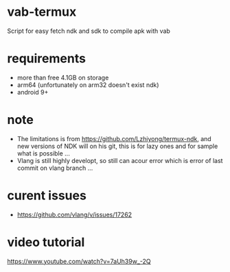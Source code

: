 # vab-termux
Script for easy fetch ndk and sdk to compile apk with vab
# requirements
- more than free 4.1GB on storage 
- arm64 (unfortunately on arm32 doesn't exist ndk)
- android 9+

# note
- The limitations is from https://github.com/Lzhiyong/termux-ndk, and new versions of NDK will on his git, this is for lazy ones and for sample what is possible ...
- Vlang is still highly developt, so still can acour error which is error of last commit on vlang branch ...

# curent issues
- https://github.com/vlang/v/issues/17262

# video tutorial
https://www.youtube.com/watch?v=7aUh39w_-2Q
